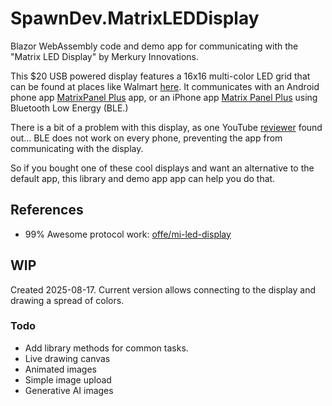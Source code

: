 # SpawnDev.MatrixLEDDisplay
Blazor WebAssembly code and demo app for communicating with the "Matrix LED Display" by Merkury Innovations. 

This $20 USB powered display features a 16x16 multi-color LED grid
that can be found at places like Walmart [here](https://www.walmart.com/ip/Merkury-Innovations-Bluetooth-Matrix-LED-Pixel-Display/5150283693).
It communicates with an 
Android phone app [MatrixPanel Plus](https://play.google.com/store/apps/details?id=com.wzjledaxc.ledplus) app,
or an iPhone app [Matrix Panel Plus](https://apps.apple.com/us/app/matrix-panel-plus/id6743264417)
using Bluetooth Low Energy (BLE.)

There is a bit of a problem with this display, as one YouTube [reviewer](https://www.youtube.com/watch?v=QN0TxJoeTNk) found out... BLE does not work on every phone, preventing the app from communicating with the display.

So if you bought one of these cool displays and want an alternative to the default app, this library and demo app app can help you do that.

## References
- 99% Awesome protocol work: [offe/mi-led-display](https://github.com/offe/mi-led-display)

## WIP
Created 2025-08-17. Current version allows connecting to the display and drawing a spread of colors.

### Todo
- Add library methods for common tasks.
- Live drawing canvas
- Animated images
- Simple image upload
- Generative AI images
